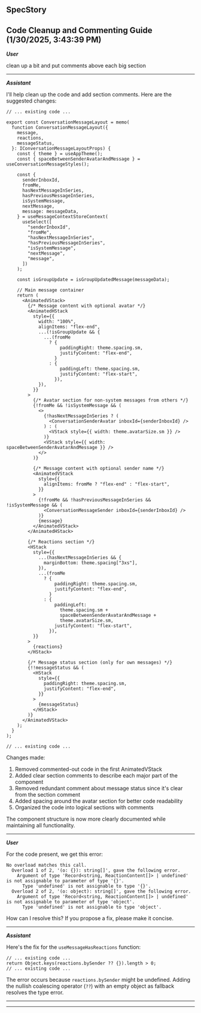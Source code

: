 ## SpecStory

## Code Cleanup and Commenting Guide (1/30/2025, 3:43:39 PM)

_**User**_

clean up a bit and put comments above each big section

---

_**Assistant**_

I'll help clean up the code and add section comments. Here are the suggested changes:

```typescript:features/conversation/conversation-message/conversation-message-layout.tsx
// ... existing code ...

export const ConversationMessageLayout = memo(
  function ConversationMessageLayout({
    message,
    reactions,
    messageStatus,
  }: IConversationMessageLayoutProps) {
    const { theme } = useAppTheme();
    const { spaceBetweenSenderAvatarAndMessage } = useConversationMessageStyles();

    const {
      senderInboxId,
      fromMe,
      hasNextMessageInSeries,
      hasPreviousMessageInSeries,
      isSystemMessage,
      nextMessage,
      message: messageData,
    } = useMessageContextStoreContext(
      useSelect([
        "senderInboxId",
        "fromMe",
        "hasNextMessageInSeries",
        "hasPreviousMessageInSeries",
        "isSystemMessage",
        "nextMessage",
        "message",
      ])
    );

    const isGroupUpdate = isGroupUpdatedMessage(messageData);

    // Main message container
    return (
      <AnimatedVStack>
        {/* Message content with optional avatar */}
        <AnimatedHStack
          style={{
            width: "100%",
            alignItems: "flex-end",
            ...(!isGroupUpdate && {
              ...(fromMe
                ? {
                    paddingRight: theme.spacing.sm,
                    justifyContent: "flex-end",
                  }
                : {
                    paddingLeft: theme.spacing.sm,
                    justifyContent: "flex-start",
                  }),
            }),
          }}
        >
          {/* Avatar section for non-system messages from others */}
          {!fromMe && !isSystemMessage && (
            <>
              {!hasNextMessageInSeries ? (
                <ConversationSenderAvatar inboxId={senderInboxId} />
              ) : (
                <VStack style={{ width: theme.avatarSize.sm }} />
              )}
              <VStack style={{ width: spaceBetweenSenderAvatarAndMessage }} />
            </>
          )}
          
          {/* Message content with optional sender name */}
          <AnimatedVStack
            style={{
              alignItems: fromMe ? "flex-end" : "flex-start",
            }}
          >
            {!fromMe && !hasPreviousMessageInSeries && !isSystemMessage && (
              <ConversationMessageSender inboxId={senderInboxId} />
            )}
            {message}
          </AnimatedVStack>
        </AnimatedHStack>

        {/* Reactions section */}
        <HStack
          style={{
            ...(hasNextMessageInSeries && {
              marginBottom: theme.spacing["3xs"],
            }),
            ...(fromMe
              ? {
                  paddingRight: theme.spacing.sm,
                  justifyContent: "flex-end",
                }
              : {
                  paddingLeft:
                    theme.spacing.sm +
                    spaceBetweenSenderAvatarAndMessage +
                    theme.avatarSize.sm,
                  justifyContent: "flex-start",
                }),
          }}
        >
          {reactions}
        </HStack>

        {/* Message status section (only for own messages) */}
        {!!messageStatus && (
          <HStack
            style={{
              paddingRight: theme.spacing.sm,
              justifyContent: "flex-end",
            }}
          >
            {messageStatus}
          </HStack>
        )}
      </AnimatedVStack>
    );
  }
);

// ... existing code ...
```

Changes made:
1. Removed commented-out code in the first AnimatedVStack
2. Added clear section comments to describe each major part of the component
3. Removed redundant comment about message status since it's clear from the section comment
4. Added spacing around the avatar section for better code readability
5. Organized the code into logical sections with comments

The component structure is now more clearly documented while maintaining all functionality.

---

_**User**_

For the code present, we get this error:
```
No overload matches this call.
  Overload 1 of 2, '(o: {}): string[]', gave the following error.
    Argument of type 'Record<string, ReactionContent[]> | undefined' is not assignable to parameter of type '{}'.
      Type 'undefined' is not assignable to type '{}'.
  Overload 2 of 2, '(o: object): string[]', gave the following error.
    Argument of type 'Record<string, ReactionContent[]> | undefined' is not assignable to parameter of type 'object'.
      Type 'undefined' is not assignable to type 'object'.
```
How can I resolve this? If you propose a fix, please make it concise.

---

_**Assistant**_

Here's the fix for the `useMessageHasReactions` function:

```typescript:features/conversation/conversation-message/conversation-message.utils.tsx
// ... existing code ...
return Object.keys(reactions.bySender ?? {}).length > 0;
// ... existing code ...
```

The error occurs because `reactions.bySender` might be undefined. Adding the nullish coalescing operator (`??`) with an empty object as fallback resolves the type error.

---



---


